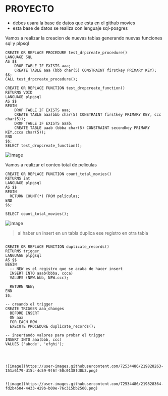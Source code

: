 # PROYECTO

* debes usara la base de datos que esta en el github movies
* esta base de datos se realiza con lenguaje sql-posgres 

Vamos a realizar la creacion de nuevas tablas generando nuevas funciones sql y plpsql

```
CREATE OR REPLACE PROCEDURE test_drpcreate_procedure()
LANGUAGE SQL
AS $$
	DROP TABLE IF EXISTS aaa;
	CREATE TABLE aaa (bbb char(5) CONSTRAINT firstkey PRIMARY KEY);
$$;
CALL test_drpcreate_procedure();

```

```
CREATE OR REPLACE FUNCTION test_dropcreate_function()
RETURNS VOID
LANGUAGE plpgsql
AS $$
BEGIN
	DROP TABLE IF EXISTS aaa;
	CREATE TABLE aaa(bbb char(5) CONSTRAINT firstkey PRIMARY KEY, ccc char(5));
	DROP TABLE IF EXISTS aaab;
	CREATE TABLE aaab (bbba char(5) CONSTRAINT secondkey PRIMARY KEY,ccca char(5));
END
$$;
SELECT test_dropcreate_function();

```

![image](https://user-images.githubusercontent.com/72534486/219827469-adaed4dd-561e-4a54-b8f3-0d6b606f468c.png)


Vamos a realizar el conteo total de peliculas  

```
CREATE OR REPLACE FUNCTION count_total_movies()
RETURNS int
LANGUAGE plpgsql
AS $$
BEGIN
  RETURN COUNT(*) FROM peliculas;
END
$$;

SELECT count_total_movies();

```

![image](https://user-images.githubusercontent.com/72534486/219827928-c09eac73-9a3d-47a8-9330-005c8c157722.png)

>al haber un insert en un tabla duplica ese registro en otra tabla

``````

CREATE OR REPLACE FUNCTION duplicate_records()
RETURNS trigger
LANGUAGE plpgsql
AS $$
BEGIN
  -- NEW es el registro que se acaba de hacer insert
  INSERT INTO aaab(bbba, ccca)
  VALUES (NEW.bbb, NEW.ccc);
  
  RETURN NEW;
END
$$;

-- creando el trigger
CREATE TRIGGER aaa_changes
  BEFORE INSERT
  ON aaa
  FOR EACH ROW
  EXECUTE PROCEDURE duplicate_records();

-- insertando valores para probar el trigger
INSERT INTO aaa(bbb, ccc)
VALUES ('abcde', 'efghi');




![image](https://user-images.githubusercontent.com/72534486/219828263-151a6179-d15c-4c59-9f6f-50c0138fd0b3.png)


![image](https://user-images.githubusercontent.com/72534486/219828364-fd2b4504-4433-429b-b09e-76c315bb2500.png)


